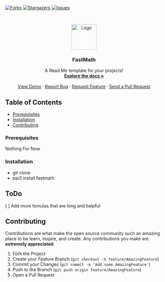 [![Forks][forks-shield]][forks-url]
[![Stargazers][stars-shield]][stars-url]
[![Issues][issues-shield]][issues-url]



<!-- PROJECT LOGO -->
<br />
<p align="center">
  <a href="https://github.com/roshanlam/FastMath/">
    <img src="./logo.png" alt="Logo" width="80" height="80">
  </a>

  <h3 align="center">FastMath</h3>

  <p align="center">
    A Read Me template for your projects!
    <br />
    <a href="https://github.com/roshanlam/FastMath/README.md"><strong>Explore the docs »</strong></a>
    <br />
    <br />
    <a href="https://github.com/roshanlam/FastMath/">View Demo</a>
    ·
    <a href="https://github.com/roshanlam/FastMath/issues">Report Bug</a>
    ·
    <a href="https://github.com/roshanlam/FastMath/issues">Request Feature</a>
    ·
    <a href="https://github.com/roshanlam/FastMath/pulls">Send a Pull Request</a>
  </p>
</p>


<!-- TABLE OF CONTENTS -->
## Table of Contents

* [Prerequisites](#prerequisites)
* [Installation](#installation)
* [Contributing](#contributing)

### Prerequisites

Nothing For Now

### Installation

* git clone 
* pip3 install fastmath

## ToDo
[ ] Add more fomulas that are long and helpful

## Contributing

Contributions are what make the open source community such an amazing place to be learn, inspire, and create. Any contributions you make are **extremely appreciated**.

1. Fork the Project
2. Create your Feature Branch (`git checkout -b feature/AmazingFeature`)
3. Commit your Changes (`git commit -m 'Add some AmazingFeature'`)
4. Push to the Branch (`git push origin feature/AmazingFeature`)
5. Open a Pull Request



<!-- MARKDOWN LINKS & IMAGES -->
<!-- https://www.markdownguide.org/basic-syntax/#reference-style-links -->
[forks-shield]: https://img.shields.io/github/forks/roshanlam/FastMath?style=for-the-badge
[forks-url]: https://github.com/roshanlam/FastMath/network/members
[stars-shield]: https://img.shields.io/github/stars/roshanlam/FastMath?style=for-the-badge
[stars-url]: https://github.com/roshanlam/FastMath/stargazers
[issues-shield]: https://img.shields.io/github/issues/roshanlam/FastMath?style=for-the-badge
[issues-url]: https://github.com/roshanlam/FastMath/issues
